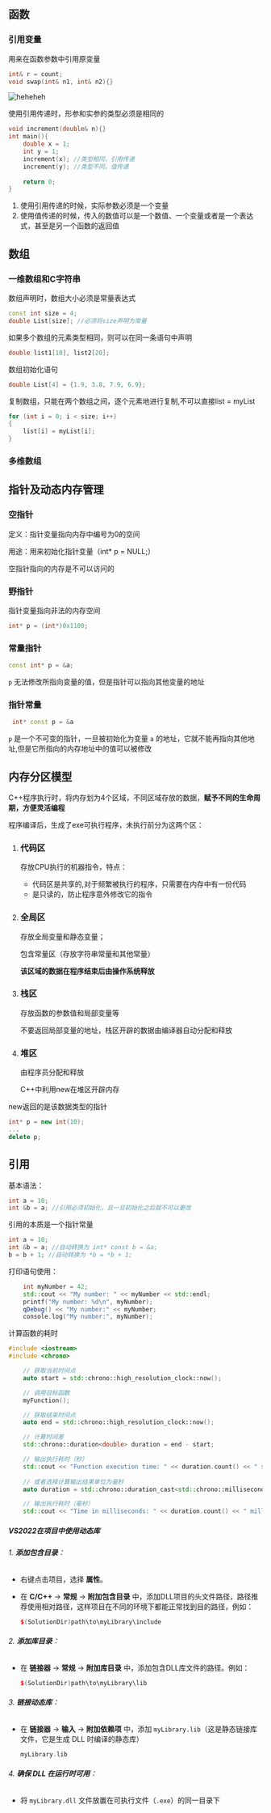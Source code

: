 ## 函数

### 引用变量

用来在函数参数中引用原变量

```c++
int& r = count;
void swap(int& n1, int& n2){}
```

![heheheh](https://cdn.jsdelivr.net/gh/Siberianwolf926/typora_images@master/img/202308070929490.png)

使用引用传递时，形参和实参的类型必须是相同的

```c++
void increment(double& n){}
int main(){
    double x = 1;
    int y = 1;
    increment(x); //类型相同，引用传递
    increment(y); //类型不同，值传递
    
    return 0;
}
```

1. 使用引用传递的时候，实际参数必须是一个变量
2. 使用值传递的时候，传入的数值可以是一个数值、一个变量或者是一个表达式，甚至是另一个函数的返回值

## 数组

### 一维数组和C字符串

数组声明时，数组大小必须是常量表达式

```c++
const int size = 4;
double List[size]; //必须将size声明为常量
```

如果多个数组的元素类型相同，则可以在同一条语句中声明

```c++
double list1[10], list2[20];
```

数组初始化语句

```c++
double List[4] = {1.9, 3.8, 7.9, 6.9};
```

复制数组，只能在两个数组之间，逐个元素地进行复制,不可以直接list = myList

```c++
for (int i = 0; i < size; i++)
{
    list[i] = myList[i];
}
```



### 多维数组

## 指针及动态内存管理

### 空指针

定义：指针变量指向内存中编号为0的空间

用途：用来初始化指针变量（int* p = NULL;）

空指针指向的内存是不可以访问的

### 野指针

指针变量指向非法的内存空间

```c++
int* p = (int*)0x1100;
```



### 常量指针

```c++
const int* p = &a;
```

`p` 无法修改所指向变量的值，但是指针可以指向其他变量的地址

### 指针常量

```c++
 int* const p = &a
```

`p` 是一个不可变的指针，一旦被初始化为变量 `a` 的地址，它就不能再指向其他地址,但是它所指向的内存地址中的值可以被修改

## 内存分区模型

C++程序执行时，将内存划为4个区域，不同区域存放的数据，**赋予不同的生命周期，方便灵活编程**

程序编译后，生成了exe可执行程序，未执行前分为这两个区：

1. ### 代码区

   存放CPU执行的机器指令，特点：

   - 代码区是共享的,对于频繁被执行的程序，只需要在内存中有一份代码
   - 是只读的，防止程序意外修改它的指令

2. ### 全局区

   存放全局变量和静态变量；

   包含常量区（存放字符串常量和其他常量）

   **该区域的数据在程序结束后由操作系统释放**

3. ### 栈区

   存放函数的参数值和局部变量等

   不要返回局部变量的地址，栈区开辟的数据由编译器自动分配和释放

4. ### 堆区

   由程序员分配和释放

   C++中利用new在堆区开辟内存

new返回的是该数据类型的指针

```c++
int* p = new int(10);
...
delete p;
```

## 引用

基本语法：

```c++
int a = 10;
int &b = a; //引用必须初始化，且一旦初始化之后就不可以更改
```

引用的本质是一个指针常量

```c++
int a = 10;
int &b = a; //自动转换为 int* const b = &a;
b = b + 1; //自动转换为 *b = *b + 1;
```

打印语句使用：

```c++
    int myNumber = 42;
    std::cout << "My number: " << myNumber << std::endl;
    printf("My number: %d\n", myNumber);
    qDebug() << "My number:" << myNumber;
    console.log("My number:", myNumber);
```



计算函数的耗时

```c++
#include <iostream>
#include <chrono>

    // 获取当前时间点
    auto start = std::chrono::high_resolution_clock::now();

    // 调用目标函数
    myFunction();

    // 获取结束时间点
    auto end = std::chrono::high_resolution_clock::now();

    // 计算时间差
    std::chrono::duration<double> duration = end - start;

    // 输出执行耗时（秒）
    std::cout << "Function execution time: " << duration.count() << " seconds" << std::endl;
    
    // 或者选择计算输出结果单位为毫秒
    auto duration = std::chrono::duration_cast<std::chrono::milliseconds>(end - start);

    // 输出执行耗时（毫秒）
    std::cout << "Time in milliseconds: " << duration.count() << " milliseconds" << std::endl;

```

##### VS2022在项目中使用动态库

###### 1. **添加包含目录**：

- 右键点击项目，选择 **属性**。

- 在 **C/C++** -> **常规** -> **附加包含目录** 中，添加DLL项目的头文件路径，路径推荐使用相对路径，这样项目在不同的环境下都能正常找到目的路径，例如：

  ```c++
  $(SolutionDir)path\to\myLibrary\include
  ```

###### 2. **添加库目录**：

- 在 **链接器** -> **常规** -> **附加库目录** 中，添加包含DLL库文件的路径。例如：

  ```c++
  $(SolutionDir)path\to\myLibrary\lib
  ```

###### 3. **链接动态库**：

- 在 **链接器** -> **输入** -> **附加依赖项** 中，添加 `myLibrary.lib`（这是静态链接库文件，它是生成 DLL 时编译的静态库）

  ```c++
  myLibrary.lib
  ```

###### 4. **确保 DLL 在运行时可用**：

- 将 `myLibrary.dll` 文件放置在可执行文件（`.exe`）的同一目录下
